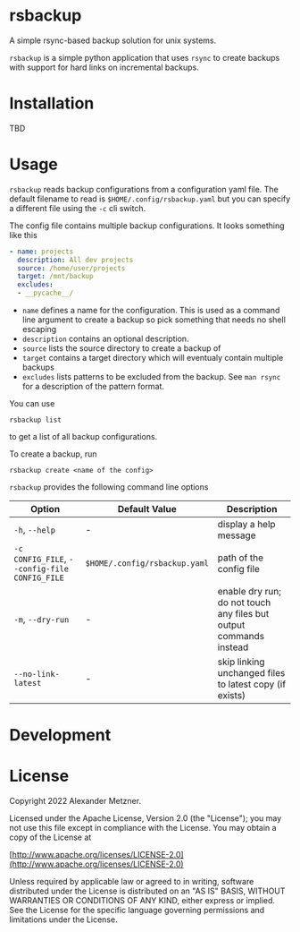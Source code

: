 # rsbackup

A simple rsync-based backup solution for unix systems.

`rsbackup` is a simple python application that uses `rsync` to create backups with support for hard links on
incremental backups.

# Installation

TBD

# Usage

`rsbackup` reads backup configurations from a configuration yaml file. The default filename to read is
`$HOME/.config/rsbackup.yaml` but you can specify a different file using the `-c` cli switch.

The config file contains multiple backup configurations. It looks something like this

```yaml
- name: projects
  description: All dev projects
  source: /home/user/projects
  target: /mnt/backup
  excludes:
  - __pycache__/
```

* `name` defines a name for the configuration. This is used as a command line argument to create a backup so
  pick something that needs no shell escaping
* `description` contains an optional description.
* `source` lists the source directory to create a backup of
* `target` contains a target directory which will eventualy contain multiple backups
* `excludes` lists patterns to be excluded from the backup. See `man rsync` for a description of the pattern
  format.

You can use

```shell
rsbackup list
```

to get a list of all backup configurations.

To create a backup, run

```shell
rsbackup create <name of the config>
```

`rsbackup` provides the following command line options

Option | Default Value | Description
-- | -- | --
`-h`, `--help` | - | display a help message
`-c CONFIG_FILE`, `--config-file CONFIG_FILE` | `$HOME/.config/rsbackup.yaml` | path of the config file
`-m`, `--dry-run` | - |  enable dry run; do not touch any files but output commands instead
`--no-link-latest` | - | skip linking unchanged files to latest copy (if exists)

# Development

# License

Copyright 2022 Alexander Metzner.

Licensed under the Apache License, Version 2.0 (the "License");
you may not use this file except in compliance with the License.
You may obtain a copy of the License at

[http://www.apache.org/licenses/LICENSE-2.0](http://www.apache.org/licenses/LICENSE-2.0)

Unless required by applicable law or agreed to in writing, software
distributed under the License is distributed on an "AS IS" BASIS,
WITHOUT WARRANTIES OR CONDITIONS OF ANY KIND, either express or implied.
See the License for the specific language governing permissions and
limitations under the License.
